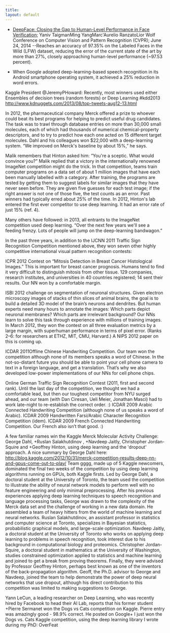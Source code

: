 ```yaml
---
title: 
layout: default
---
```


* [DeepFace: Closing the Gap to Human-Level Performance in Face Verification](https://research.facebook.com/publications/480567225376225/deepface-closing-the-gap-to-human-level-performance-in-face-verification/); Yaniv TaigmanMing YangMarc'Aurelio RanzatoLior Wolf
Conference on Computer Vision and Pattern Recognition (CVPR); June 24, 2014
--Reaches an accuracy of 97.35% on the Labeled Faces in the Wild (LFW) dataset, reducing the error of the current state of the art by more than 27%, closely approaching human-level performance (~97.53 percent).

* When Google adopted deep-learning-based speech recognition in its Android smartphone operating system, it achieved a 25% reduction in word errors.

Kaggle President @JeremyPHoward: Recently, most winners used either Ensembles of decision trees (random forests) or Deep Learning #kdd2013
http://www.kdnuggets.com/2013/08/top-tweets-aug12-13.html

In 2012, the pharmaceutical company Merck offered a prize to whoever could beat its best programs for helping to predict useful drug candidates. The task was to trawl through database entries on more than 30,000 small molecules, each of which had thousands of numerical chemical-property descriptors, and to try to predict how each one acted on 15 different target molecules. Dahl and his colleagues won $22,000 with a deep-learning system. “We improved on Merck's baseline by about 15%,” he says.

Malik remembers that Hinton asked him: “You're a sceptic. What would convince you?” Malik replied that a victory in the internationally renowned ImageNet competition might do the trick.
In that competition, teams train computer programs on a data set of about 1 million images that have each been manually labelled with a category. After training, the programs are tested by getting them to suggest labels for similar images that they have never seen before. They are given five guesses for each test image; if the right answer is not one of those five, the test counts as an error. Past winners had typically erred about 25% of the time. In 2012, Hinton's lab entered the first ever competitor to use deep learning. It had an error rate of just 15% (ref. 4).

Many others have followed: in 2013, all entrants to the ImageNet competition used deep learning.
“Over the next few years we'll see a feeding frenzy. Lots of people will jump on the deep-learning bandwagon.”


In the past three years, in addition to the IJCNN 2011 Traffic Sign Recognition Competition mentioned above, they won seven other highly competitive international visual pattern recognition contests:

ICPR 2012 Contest on “Mitosis Detection in Breast Cancer Histological Images.” This is important for breast cancer prognosis. Humans tend to find it very difficult to distinguish mitosis from other tissue. 129 companies, research institutes, and universities in 40 countries registered; 14 sent their results. Our NN won by a comfortable margin.

ISBI 2012 challenge on segmentation of neuronal structures. Given electron microscopy images of stacks of thin slices of animal brains, the goal is to build a detailed 3D model of the brain’s neurons and dendrites. But human experts need many hours to annotate the images: Which parts depict neuronal membranes? Which parts are irrelevant background? Our NNs learn to solve this task through experience with millions of training images. In March 2012, they won the contest on all three evaluation metrics by a large margin, with superhuman performance in terms of pixel error. (Ranks 2–6: for researchers at ETHZ, MIT, CMU, Harvard.) A NIPS 2012 paper on this is coming up.

ICDAR 2011Offline Chinese Handwriting Competition. Our team won the competition although none of its members speaks a word of Chinese. In the not-so-distant future you should be able to point your cell phone camera to text in a foreign language, and get a translation. That’s why we also developed low-power implementations of our NNs for cell phone chips.

Online German Traffic Sign Recognition Contest (2011, first and second rank). Until the last day of the competition, we thought we had a comfortable lead, but then our toughest competitor from NYU surged ahead, and our team (with Dan Ciresan, Ueli Meier, Jonathan Masci) had to work late-night to re-establish the correct order. :)
ICDAR 2009 Arabic Connected Handwriting Competition (although none of us speaks a word of Arabic).
ICDAR 2009 Handwritten Farsi/Arabic Character Recognition Competition (idem).
ICDAR 2009 French Connected Handwriting Competition. Our French also isn’t that good. :)


A few familiar names win the Kaggle Merck Molecular Activity Challenge: George Dahl, +Ruslan Salakhutdinov , +Navdeep Jaitly, Christopher Jordan-Squire and +Geoffrey Hinton, using deep learning and the 'dropout' approach. A nice summary by George Dahl here:
http://blog.kaggle.com/2012/10/31/merck-competition-results-deep-nn-and-gpus-come-out-to-play/
Team gggg, made up of 5 Kaggle newcomers, dominated the final two weeks of the competition by using deep learning algorithms running on GPUs, both Kaggle firsts. Led by George Dahl, a doctoral student at the University of Toronto, the team used the competition to illustrate the ability of neural network models to perform well with no feature engineering and only minimal preprocessing. After his previous experiences applying deep learning techniques to speech recognition and language processing tasks, George was drawn to the complexity of the Merck data set and the challenge of working in a new data domain. He assembled a team of heavy hitters from the world of machine learning and neural networks. Ruslan Salakhutdinov, an assistant professor in statistics and computer science at Toronto, specializes in Bayesian statistics, probabilistic graphical models, and large-scale optimization. Navdeep Jaitly, a doctoral student at the University of Toronto who works on applying deep learning to problems in speech recognition, took interest due to his background in computational biology and proteomics. Christopher Jordan-Squire, a doctoral student in mathematics at the University of Washington, studies constrained optimization applied to statistics and machine learning and joined to get a break from proving theorems. Finally, they were advised by Professor Geoffrey Hinton, perhaps best known as one of the inventors of the back-propagation algorithm. Geoff, the Ph.D. advisor to George and Navdeep, joined the team to help demonstrate the power of deep neural networks that use dropout, although his direct contribution to this competition was limited to making suggestions to George. 

Yann LeCun, a leading researcher on Deep Learning, who was recently hired by Facebook to head their AI Lab,  reports that his  former student +Pierre Sermanet won the Dogs vs Cats competition on Kaggle. 
Pierre entry was amazingly good - 98.9% correct. He posted on Google+
I just won the Dogs vs. Cats Kaggle competition, using the deep learning library I wrote during my PhD: OverFeat
